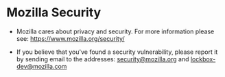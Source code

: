 # Mozilla Security #

- Mozilla cares about privacy and security. For more information please see: https://www.mozilla.org/security/

- If you believe that you've found a security vulnerability, please report it by sending email to the addresses: security@mozilla.org and lockbox-dev@mozilla.com
